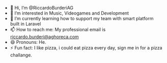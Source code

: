 - 👋 Hi, I’m @RiccardoBurderiAG
- 👀 I’m interested in Music, Videogames and Development
- 🌱 I’m currently learning how to support my team with smart platform built in Laravel
- 📫 How to reach me: My professional email is riccardo.burderi@aghoreca.com
- 😄 Pronouns: He.
- ⚡ Fun fact: I like pizza, i could eat pizza every day, sign me in for a pizza challange.

<!---
RiccardoBurderiAG/RiccardoBurderiAG is a ✨ special ✨ repository because its `README.md` (this file) appears on your GitHub profile.
You can click the Preview link to take a look at your changes.
--->
